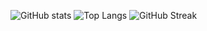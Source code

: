 ![GitHub stats](https://github-readme-stats.vercel.app/api?username=nogai3&show_icons=true&theme=github_dark)
![Top Langs](https://github-readme-stats.vercel.app/api/top-langs/?username=nogai3&layout=compact&theme=github_dark)
![GitHub Streak](https://streak-stats.demolab.com?user=nogai3&theme=github-dark)
